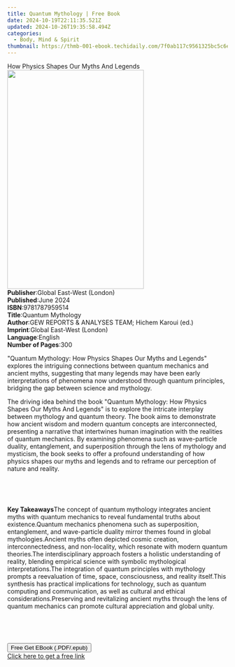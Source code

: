 ```yaml
---
title: Quantum Mythology | Free Book
date: 2024-10-19T22:11:35.521Z
updated: 2024-10-26T19:35:58.494Z
categories:
  - Body, Mind & Spirit
thumbnail: https://thmb-001-ebook.techidaily.com/7f0ab117c9561325bc5c6eb888013c88e867d305e09a40d09b44151ee638c3d4.jpg
---
```

<main id="book-container">
  <div class="flex flex-col">
    <div class="book-brief flex-1 py-6 px-4 sm:p-6 md:py-10 md:px-8">
      <!-- brief-->
      <div class="book-brief-main">
        How Physics Shapes Our Myths And Legends
      </div>
    </div>
    <div
      class="book-meta-info flex-1 grid gap-4 col-start-1 col-end-3 row-start-1 sm:mb-6 sm:grid-cols-4 lg:gap-6 lg:col-start-2 lg:row-end-6 lg:row-span-6 lg:mb-0"
    >
      <div
        class="book-meta-info-left place-content-center mt-4 p-4 text-sm leading-6 col-start-2 col-span-2 dark:text-slate-400"
      >
        <img
          class="w-full h-500 object-cover rounded-lg sm:h-255 sm:col-span-2 lg:col-span-full"
          src="https://img-001-ebook.techidaily.com/e9e24f93c565453634016e82acc266f5ce506bde65a7dca4839c1e53c26d190c.jpg"
          alt=""
          width="312"
          height="500"
        />
      </div>
      <div
        class="book-meta-info-right mt-2 col-start-1 row-start-2 col-span-3 self-center"
      >
        <!-- meta data  -->
        <div class="flex flex-col px-4 md:px-8">
          <div class="flex-1">
            <strong>Publisher</strong>:<span class="px-2"
              >Global East-West (London)</span
            >
          </div>
          <div class="flex-1">
            <strong>Published</strong>:<span class="px-2">June 2024</span>
          </div>
          <div class="flex-1">
            <strong>ISBN</strong>:<span class="px-2">9781787959514</span>
          </div>
          <div class="flex-1">
            <strong>Title</strong>:<span class="px-2">Quantum Mythology</span>
          </div>
          <div class="flex-1">
            <strong>Author</strong>:<span class="px-2"
              >GEW REPORTS &amp; ANALYSES TEAM; Hichem Karoui (ed.)</span
            >
          </div>
          <div class="flex-1">
            <strong>Imprint</strong>:<span class="px-2"
              >Global East-West (London)</span
            >
          </div>
          <div class="flex-1">
            <strong>Language</strong>:<span class="px-2">English</span>
          </div>
          <div class="flex-1">
            <strong>Number of Pages</strong>:<span class="px-2">300</span>
          </div>
        </div>
      </div>
    </div>
    <div class="book-description flex-1 py-6 px-4 sm:p-6 md:py-10 md:px-8">
      <div class="book-description-main">
        <div accordion-content="" id="description">
          <p class="ql-align-justify">
            "Quantum Mythology: How Physics Shapes Our Myths and Legends"
            explores the intriguing connections between quantum mechanics and
            ancient myths, suggesting that many legends may have been early
            interpretations of phenomena now understood through quantum
            principles, bridging the gap between science and mythology.
          </p>
          <p class="ql-align-justify">
            The driving idea behind the book "Quantum Mythology: How Physics
            Shapes Our Myths And Legends" is to explore the intricate interplay
            between mythology and quantum theory. The book aims to demonstrate
            how ancient wisdom and modern quantum concepts are interconnected,
            presenting a narrative that intertwines human imagination with the
            realities of quantum mechanics. By examining phenomena such as
            wave-particle duality, entanglement, and superposition through the
            lens of mythology and mysticism, the book seeks to offer a profound
            understanding of how physics shapes our myths and legends and to
            reframe our perception of nature and reality.
          </p>
          <p class="ql-align-justify"><br /></p>
          <p class="ql-align-justify"><br /></p>
          <strong>Key Takeaways</strong
          ><span contenteditable="false" class="ql-ui"></span>The concept of
          quantum mythology integrates ancient myths with quantum mechanics to
          reveal fundamental truths about existence.<span
            contenteditable="false"
            class="ql-ui"
          ></span
          >Quantum mechanics phenomena such as superposition, entanglement, and
          wave-particle duality mirror themes found in global mythologies.<span
            contenteditable="false"
            class="ql-ui"
          ></span
          >Ancient myths often depicted cosmic creation, interconnectedness, and
          non-locality, which resonate with modern quantum theories.<span
            contenteditable="false"
            class="ql-ui"
          ></span
          >The interdisciplinary approach fosters a holistic understanding of
          reality, blending empirical science with symbolic mythological
          interpretations.<span contenteditable="false" class="ql-ui"></span>The
          integration of quantum principles with mythology prompts a
          reevaluation of time, space, consciousness, and reality itself.<span
            contenteditable="false"
            class="ql-ui"
          ></span
          >This synthesis has practical implications for technology, such as
          quantum computing and communication, as well as cultural and ethical
          considerations.<span contenteditable="false" class="ql-ui"></span
          >Preserving and revitalizing ancient myths through the lens of quantum
          mechanics can promote cultural appreciation and global unity.
          <p class="ql-align-justify"><br /></p>
          <p><br /></p>
        </div>
        <div class="accordion-fader"></div>
      </div>
    </div>
    <div class="book-excerpts flex-1 py-6 px-4 sm:p-6 md:py-10 md:px-8"></div>
    <div
      class="book-about-author flex-1 py-6 px-4 sm:p-6 md:py-10 md:px-8"
    ></div>
    <div class="book-free-get flex-1 py-6 px-4 sm:p-6 md:py-10 md:px-8">
      <button
        id="btn-free-get"
        class="bg-blue-500 hover:bg-blue-700 text-white font-bold py-2 px-4 rounded"
      >
        Free Get EBook (.PDF/.epub)
      </button>
      <div id="countdown-display" class="px-2 text-lg mt-2"></div>
      <a
        id="free-link"
        class="hidden bg-blue-500 hover:bg-blue-700 text-white font-bold py-2 px-4 rounded"
        href="https://www.ebooks.com/en-us/book/211369927/quantum-mythology/gew-reports-analyses-team/"
        target="_blank"
        >Click here to get a free link</a
      >
    </div>
    <script>
      let countdownTime = 0;
      let countdownInterval = null;
      document
        .getElementById('btn-free-get')
        .addEventListener('click', startCountdown);
      function startCountdown() {
        countdownTime = new Date().getTime() + 60000 * 3;
        countdownInterval = setInterval(updateCountdown, 1000);
        document.getElementById('btn-free-get').disabled = true;
        document
          .getElementById('btn-free-get')
          .classList.add('bg-gray-500', 'cursor-not-allowed');
      }
      function updateCountdown() {
        let currentTime = new Date().getTime();
        let timeLeft = countdownTime - currentTime;
        let secondsLeft = Math.floor(timeLeft / 1000);
        document.getElementById('countdown-display').innerHTML =
          `Remaining time: ${secondsLeft} seconds.`;
        if (secondsLeft <= 0) {
          clearInterval(countdownInterval);
          document.getElementById('btn-free-get').classList.add('hidden');
          document.getElementById('free-link').classList.remove('hidden');
          document.getElementById('countdown-display').innerHTML = '';
        }
      }
    </script>
  </div>
</main>

<ins class="adsbygoogle"
      style="display:block"
      data-ad-client="ca-pub-7571918770474297"
      data-ad-slot="8358498916"
      data-ad-format="auto"
      data-full-width-responsive="true"></ins>
    